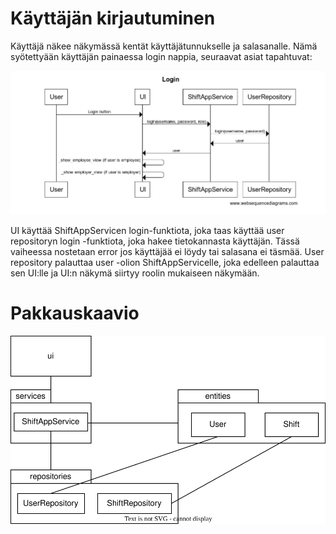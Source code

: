 # Käyttäjän kirjautuminen

Käyttäjä näkee näkymässä kentät käyttäjätunnukselle ja salasanalle. Nämä syötettyään käyttäjän painaessa login nappia, seuraavat asiat tapahtuvat:

![Sekvenssikaavio](https://github.com/evahteri/ot-harjoitustyo/blob/master/dokumentaatio/kuvat/sekvenssikaavio.png)

UI käyttää ShiftAppServicen login-funktiota, joka taas käyttää user repositoryn login -funktiota, joka hakee tietokannasta käyttäjän. Tässä vaiheessa nostetaan error jos käyttäjää ei löydy tai salasana ei täsmää. User repository palauttaa user -olion ShiftAppServicelle, joka edelleen palauttaa sen UI:lle ja UI:n näkymä siirtyy roolin mukaiseen näkymään.



# Pakkauskaavio
![Arkkitehtuurikaavio](https://github.com/evahteri/ot-harjoitustyo/blob/master/dokumentaatio/kuvat/arkkitehtuurikaavio_shift_app.drawio(1).svg)
